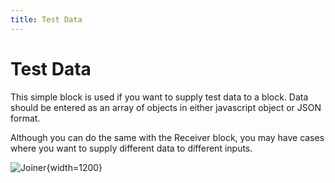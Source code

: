 ```yaml
---
title: Test Data
---
```


# Test Data

This simple block is used if you want to supply test data to a block. Data should be entered as an array of 
objects in either javascript object or JSON format.

Although you can do the same with the Receiver block, 
you may have cases where you want to supply different data to different inputs.

![Joiner](/img/flows/blocks/core/joiner/joiner-flow-example.png){width=1200}

